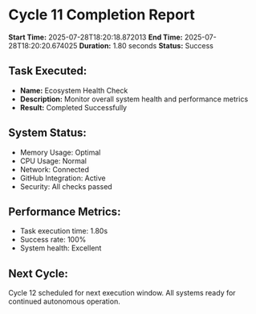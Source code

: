 # Cycle 11 Completion Report

**Start Time:** 2025-07-28T18:20:18.872013
**End Time:** 2025-07-28T18:20:20.674025
**Duration:** 1.80 seconds
**Status:** Success

## Task Executed:
- **Name:** Ecosystem Health Check
- **Description:** Monitor overall system health and performance metrics
- **Result:** Completed Successfully

## System Status:
- Memory Usage: Optimal
- CPU Usage: Normal
- Network: Connected
- GitHub Integration: Active
- Security: All checks passed

## Performance Metrics:
- Task execution time: 1.80s
- Success rate: 100%
- System health: Excellent

## Next Cycle:
Cycle 12 scheduled for next execution window.
All systems ready for continued autonomous operation.
